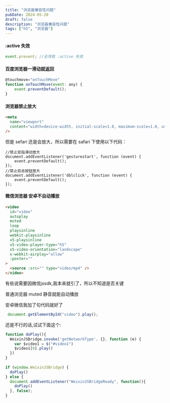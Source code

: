 ```yaml
---
title: "浏览器兼容性问题"
pubDate: 2024-05-20
draft: false
description: "浏览器兼容性问题"
tags: ["h5", "浏览器"]
---
```


#### :active 失效

```js
event.prevent; //会导致 :active 失效
```

#### 百度浏览器一滑动就返回

```js
@touchmove="onTouchMove"
function onTouchMove(event: any) {
    event.preventDefault();
}
```

#### 浏览器禁止放大

```html
<meta
  name="viewport"
  content="width=device-width, initial-scale=1.0, maximum-scale=1.0, user-scalable=no"
/>
```

但是 sefari 还是会放大，所以需要在 safari 下使用以下代码：

```
//禁止双指滑动放大
document.addEventListener('gesturestart', function (event) {
    event.preventDefault();
});
//禁止双击按钮放大
document.addEventListener('dblclick', function (event) {
    event.preventDefault();
});
```

#### 微信浏览器 安卓不自动播放

```html
<video
  id="video"
  autoplay
  muted
  loop
  playsinline
  webkit-playsinline
  x5-playsinline
  x5-video-player-type="h5"
  x5-video-orientation="landscape"
  x-webkit-airplay="allow"
  :poster=""
>
  <source :src="" type="video/mp4" />
</video>
```
有些说需要因微信jssdk,我本来就引了，所以不知道是否关键    

普通浏览器 muted 静音就能自动播放     

安卓微信我加了句代码就好了    
```js
 document.getElementById("video").play();
```

还是不行的话,试试下面这个:   
```js
function doPlay(){
  WeixinJSBridge.invoke('getNetworkType', {}, function (e) {
    var $video1 = $("#video1")
    $video1[0].play()
  })
}
      
if (window.WeixinJSBridge) {
  doPlay()
} else {
  document.addEventListener("WeixinJSBridgeReady", function(){
    doPlay()
  }, false);
}
```